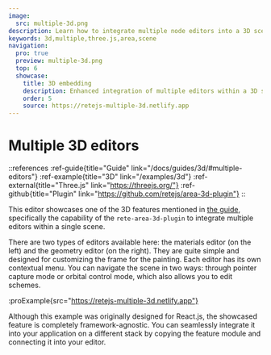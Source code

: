 ```yaml
---
image:
  src: multiple-3d.png
description: Learn how to integrate multiple node editors into a 3D scene. Seamlessly integrate the native HTML editors into your 3D scene powered by Three.js without compromising interactive capabilities
keywords: 3d,multiple,three.js,area,scene
navigation:
  pro: true
  preview: multiple-3d.png
  top: 6
  showcase:
    title: 3D embedding
    description: Enhanced integration of multiple editors within a 3D scene, facilitating seamless interaction in AR/VR
    order: 5
    source: https://retejs-multiple-3d.netlify.app
---
```


# Multiple 3D editors

::references
:ref-guide{title="Guide" link="/docs/guides/3d/#multiple-editors"}
:ref-example{title="3D" link="/examples/3d"}
:ref-external{title="Three.js" link="https://threejs.org/"}
:ref-github{title="Plugin" link="https://github.com/retejs/area-3d-plugin"}
::

This editor showcases one of the 3D features mentioned in [the guide](/docs/guides/3d#multiple-editors), specifically the capability of the `rete-area-3d-plugin` to integrate multiple editors within a single scene.

There are two types of editors available here: the materials editor (on the left) and the geometry editor (on the right). They are quite simple and designed for customizing the frame for the painting. Each editor has its own contextual menu. You can navigate the scene in two ways: through pointer capture mode or orbital control mode, which also allows you to edit schemes.

:proExample{src="https://retejs-multiple-3d.netlify.app"}

Although this example was originally designed for React.js, the showcased feature is completely framework-agnostic. You can seamlessly integrate it into your application on a different stack by copying the feature module and connecting it into your editor.

